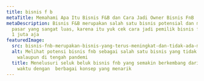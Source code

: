 ```yaml
---
title: bisnis f b
metaTitle: Memahami Apa Itu Bisnis F&B dan Cara Jadi Owner Bisnis FnB
metaDescription: Bisnis F&B merupakan salah satu bisnis potensial dan memiliki
  pasar yang sangat luas, karena itu yuk cek cara jadi pemilik bisnis fnb modal
  1 juta aja
featuredImage:
  src: bisnis-fnb-merupakan-bisnis-yang-terus-meningkat-dan-tidak-ada-matinya.jpg
  alt: Melihat potensi bisnis fnb sebagai salah satu bisnis yang tidak ada matinya
    walaupun di tengah pandemi
  title: Menelusuri seluk beluk bisnis fnb yang semakin berkembang dari waktu ke
    waktu dengan  berbagai konsep yang menarik
---
```

